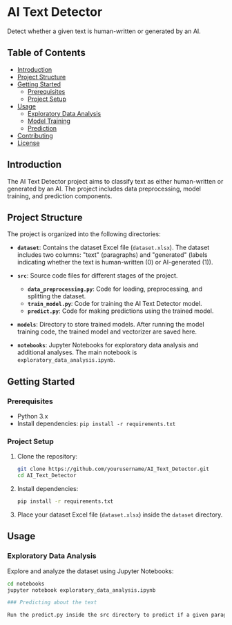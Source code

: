 # AI Text Detector

Detect whether a given text is human-written or generated by an AI.

## Table of Contents

- [Introduction](#introduction)
- [Project Structure](#project-structure)
- [Getting Started](#getting-started)
  - [Prerequisites](#prerequisites)
  - [Project Setup](#project-setup)
- [Usage](#usage)
  - [Exploratory Data Analysis](#exploratory-data-analysis)
  - [Model Training](#model-training)
  - [Prediction](#prediction)
- [Contributing](#contributing)
- [License](#license)

## Introduction

The AI Text Detector project aims to classify text as either human-written or generated by an AI. The project includes data preprocessing, model training, and prediction components.

## Project Structure

The project is organized into the following directories:

- **`dataset`**: Contains the dataset Excel file (`dataset.xlsx`). The dataset includes two columns: "text" (paragraphs) and "generated" (labels indicating whether the text is human-written (0) or AI-generated (1)).

- **`src`**: Source code files for different stages of the project.
  - **`data_preprocessing.py`**: Code for loading, preprocessing, and splitting the dataset.
  - **`train_model.py`**: Code for training the AI Text Detector model.
  - **`predict.py`**: Code for making predictions using the trained model.

- **`models`**: Directory to store trained models. After running the model training code, the trained model and vectorizer are saved here.

- **`notebooks`**: Jupyter Notebooks for exploratory data analysis and additional analyses. The main notebook is `exploratory_data_analysis.ipynb`.

## Getting Started

### Prerequisites

- Python 3.x
- Install dependencies: `pip install -r requirements.txt`

### Project Setup

1. Clone the repository:

    ```bash
    git clone https://github.com/yourusername/AI_Text_Detector.git
    cd AI_Text_Detector
    ```

2. Install dependencies:

    ```bash
    pip install -r requirements.txt
    ```

3. Place your dataset Excel file (`dataset.xlsx`) inside the `dataset` directory.

## Usage

### Exploratory Data Analysis

Explore and analyze the dataset using Jupyter Notebooks:

```bash
cd notebooks
jupyter notebook exploratory_data_analysis.ipynb

### Predicting about the text

Run the predict.py inside the src directory to predict if a given paragraph is human written or AI generated.


